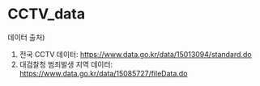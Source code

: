 # CCTV_data

데이터 출처)
1. 전국 CCTV 데이터: https://www.data.go.kr/data/15013094/standard.do
2. 대검찰청 범죄발생 지역 데이터: https://www.data.go.kr/data/15085727/fileData.do
